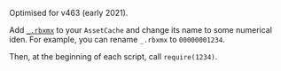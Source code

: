 Optimised for v463 (early 2021).

Add [`_.rbxmx`](_/.rbxmx) to your `AssetCache` and change its name to some numerical iden. For example, you can rename `_.rbxmx` to `00000001234`.

Then, at the beginning of each script, call `require(1234)`.
